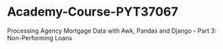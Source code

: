 # Academy-Course-PYT37067
Processing Agency Mortgage Data with Awk, Pandas and Django - Part 3: Non-Performing Loans
